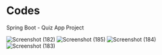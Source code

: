 # Codes
Spring Boot - Quiz App Project

![Screenshot (182)](https://github.com/Rohith2050/Codes/assets/87187293/72b97c45-978d-474d-abaf-50d0bc63d4b7)
![Screenshot (185)](https://github.com/Rohith2050/Codes/assets/87187293/a8c860ff-3d61-4a8f-868a-ecbdf3c32396)
![Screenshot (184)](https://github.com/Rohith2050/Codes/assets/87187293/fd29477d-0bd2-4bb7-87aa-a13bddc25f8b)
![Screenshot (183)](https://github.com/Rohith2050/Codes/assets/87187293/61f0a932-e506-484b-ae43-97b423ff75a2)
